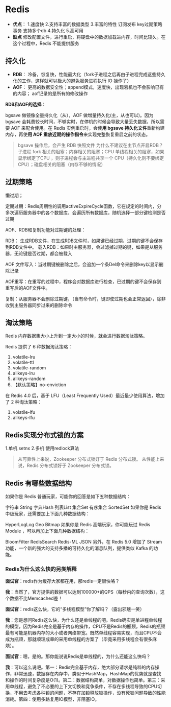 # Redis

- **优点**：
1.速度快
2.支持丰富的数据类型
3.丰富的特性
订阅发布
key过期策略
事务
支持多个db
4.持久化
5.高可用
- **缺点**
 修改配置文件，进行重启，将硬盘中的数据加载进内存，时间比较久。在这个过程中，Redis 不能提供服务
  
## 持久化

- **RDB**：
冷备，恢复快，性能最大化（fork子进程之后再由子进程完成这些持久化的工作，这样就可以极大的避免服务进程执行 IO 操作了）
- **AOF**：
更高的数据安全性；append模式，速度快，出现宕机也不会影响已有的内容；
aof记录的是所有的修改操作

**RDB和AOF的选择**：

bgsave 做镜像全量持久化（从），AOF 做增量持久化(主，从也可以)。因为 bgsave 会耗费较长时间，不够实时，在停机的时候会导致大量丢失数据，所以需要 AOF 来配合使用。在 Redis 实例重启时，会使**用 bgsave 持久化文件**重新构建内存，再使**用 AOF 重放近期的操作指令**来实现完整恢复重启之前的状态。

> bgsave 操作后，会产生 RDB 快照文件
> 为什么不建议在主节点开启RDB？
> 子进程 fork 相关的阻塞；内存相关的阻塞；CPU 单线程相关的阻塞，如果显示绑定了CPU ，则子进程会与主进程共享一个 CPU（持久化则不要绑定CPU）；磁盘相关的阻塞（内存不够的情况）

## 过期策略

懒过期；

定期过期：Redis周期性的调用activeExpireCycle函数，它在规定的时间内，分多次遍历服务器中的各个数据库，会遍历所有数据库，随机选择一部分键检测是否过期

AOF、RDB和复制功能对过期键的处理：

RDB：
生成RDB文件，在生成RDB文件时，如果键已经过期，过期的键不会保存到RDB文件中。
载入RDB：如果时主服务器，会过滤掉过期的键，如果是从服务器，无论键是否过期，都会被载入

AOF 文件写入：当过期键被删除之后，会追加一个条Del命令来删除key以显示删除记录

AOF重写：在重写的过程中，程序会对数据库进行检查，已过期的键不会保存到重写后的AOF文件中。

复制：从服务器不会删除过期键，（当有命令时，键即使过期也会正常返回），除非收到主服务器同步过来的删除命令

## 淘汰策略

Redis 内存数据集大小上升到一定大小的时候，就会进行数据淘汰策略。

Redis 提供了 6 种数据淘汰策略：

1. volatile-lru
1. volatile-ttl
1. volatile-random
1. allkeys-lru
1. allkeys-random
1. 【默认策略】no-enviction

在 Redis 4.0 后，基于 LFU（Least Frequently Used）最近最少使用算法，增加了 2 种淘汰策略：

1. volatile-lfu
1. allkeys-lfu

## Redis实现分布式锁的方案

1.单机 setnx
2.多机 使用redlock算法

>从可靠性上来说，Zookeeper 分布式锁好于 Redis 分布式锁。
>从性能上来说，Redis 分布式锁好于 Zookeeper 分布式锁。

## Redis 有哪些数据结构

如果你是 Redis 普通玩家，可能你的回答是如下五种数据结构：

字符串 String
字典Hash
列表List
集合Set
有序集合 SortedSet
如果你是 Redis 中级玩家，还需要加上下面几种数据结构：

HyperLogLog
Geo
Bitmap
如果你是 Redis 高端玩家，你可能玩过 Redis Module ，可以再加上下面几种数据结构：

BloomFilter
RedisSearch
Redis-ML
JSON
另外，在 Redis 5.0 增加了 Stream 功能，一个新的强大的支持多播的可持久化的消息队列，提供类似 Kafka 的功能。

### Redis为什么这么快的另类解释

**面试官**：redis作为缓存大家都在用，那redis一定很快咯？

**我**：当然了，官方提供的数据可以达到100000+的QPS（每秒内的查询次数），这个数据不比Memcached差！

**面试官**：redis这么快，它的“多线程模型”你了解吗？（露出邪魅一笑）

**我**：您是想问Redis这么快，为什么还是单线程的吧。Redis确实是单进程单线程的模型，因为Redis完全是基于内存的操作，CPU不是Redis的瓶颈，Redis的瓶颈最有可能是机器内存的大小或者网络带宽。既然单线程容易实现，而且CPU不会成为瓶颈，那就顺理成章的采用单线程的方案了（毕竟采用多线程会有很多麻烦）。

**面试官**：嗯，是的。那你能说说Redis是单线程的，为什么还能这么快吗？

**我**：可以这么说吧。第一：Redis完全基于内存，绝大部分请求是纯粹的内存操作，非常迅速，数据存在内存中，类似于HashMap，HashMap的优势就是查找和操作的时间复杂度是O(1)。第二：数据结构简单，对数据操作也简单。第三：采用单线程，避免了不必要的上下文切换和竞争条件，不存在多线程导致的CPU切换，不用去考虑各种锁的问题，不存在加锁释放锁操作，没有死锁问题导致的性能消耗。第四：使用多路复用IO模型，非阻塞IO。
